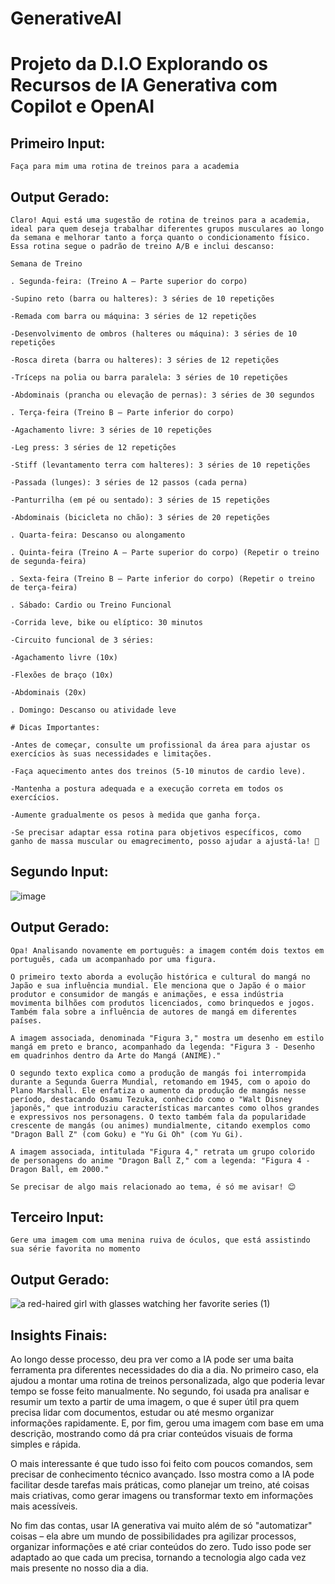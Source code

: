 # GenerativeAI

# Projeto da D.I.O Explorando os Recursos de IA Generativa com Copilot e OpenAI

## Primeiro Input:

```
Faça para mim uma rotina de treinos para a academia
```

## Output Gerado:

```
Claro! Aqui está uma sugestão de rotina de treinos para a academia, ideal para quem deseja trabalhar diferentes grupos musculares ao longo da semana e melhorar tanto a força quanto o condicionamento físico. Essa rotina segue o padrão de treino A/B e inclui descanso:

Semana de Treino

. Segunda-feira: (Treino A – Parte superior do corpo)

-Supino reto (barra ou halteres): 3 séries de 10 repetições

-Remada com barra ou máquina: 3 séries de 12 repetições

-Desenvolvimento de ombros (halteres ou máquina): 3 séries de 10 repetições

-Rosca direta (barra ou halteres): 3 séries de 12 repetições

-Tríceps na polia ou barra paralela: 3 séries de 10 repetições

-Abdominais (prancha ou elevação de pernas): 3 séries de 30 segundos

. Terça-feira (Treino B – Parte inferior do corpo)

-Agachamento livre: 3 séries de 10 repetições

-Leg press: 3 séries de 12 repetições

-Stiff (levantamento terra com halteres): 3 séries de 10 repetições

-Passada (lunges): 3 séries de 12 passos (cada perna)

-Panturrilha (em pé ou sentado): 3 séries de 15 repetições

-Abdominais (bicicleta no chão): 3 séries de 20 repetições

. Quarta-feira: Descanso ou alongamento

. Quinta-feira (Treino A – Parte superior do corpo) (Repetir o treino de segunda-feira)

. Sexta-feira (Treino B – Parte inferior do corpo) (Repetir o treino de terça-feira)

. Sábado: Cardio ou Treino Funcional

-Corrida leve, bike ou elíptico: 30 minutos

-Circuito funcional de 3 séries:

-Agachamento livre (10x)

-Flexões de braço (10x)

-Abdominais (20x)

. Domingo: Descanso ou atividade leve

# Dicas Importantes:

-Antes de começar, consulte um profissional da área para ajustar os exercícios às suas necessidades e limitações.

-Faça aquecimento antes dos treinos (5-10 minutos de cardio leve).

-Mantenha a postura adequada e a execução correta em todos os exercícios.

-Aumente gradualmente os pesos à medida que ganha força.

-Se precisar adaptar essa rotina para objetivos específicos, como ganho de massa muscular ou emagrecimento, posso ajudar a ajustá-la! 💪
```

## Segundo Input:

![image](https://github.com/user-attachments/assets/a9ee423a-a961-4f9e-8be1-bc5099bb2779)

## Output Gerado:

```
Opa! Analisando novamente em português: a imagem contém dois textos em português, cada um acompanhado por uma figura.

O primeiro texto aborda a evolução histórica e cultural do mangá no Japão e sua influência mundial. Ele menciona que o Japão é o maior produtor e consumidor de mangás e animações, e essa indústria movimenta bilhões com produtos licenciados, como brinquedos e jogos. Também fala sobre a influência de autores de mangá em diferentes países.

A imagem associada, denominada "Figura 3," mostra um desenho em estilo mangá em preto e branco, acompanhado da legenda: "Figura 3 - Desenho em quadrinhos dentro da Arte do Mangá (ANIME)."

O segundo texto explica como a produção de mangás foi interrompida durante a Segunda Guerra Mundial, retomando em 1945, com o apoio do Plano Marshall. Ele enfatiza o aumento da produção de mangás nesse período, destacando Osamu Tezuka, conhecido como o "Walt Disney japonês," que introduziu características marcantes como olhos grandes e expressivos nos personagens. O texto também fala da popularidade crescente de mangás (ou animes) mundialmente, citando exemplos como "Dragon Ball Z" (com Goku) e "Yu Gi Oh" (com Yu Gi).

A imagem associada, intitulada "Figura 4," retrata um grupo colorido de personagens do anime "Dragon Ball Z," com a legenda: "Figura 4 - Dragon Ball, em 2000."

Se precisar de algo mais relacionado ao tema, é só me avisar! 😊
```
## Terceiro Input:

```
Gere uma imagem com uma menina ruiva de óculos, que está assistindo sua série favorita no momento
```

## Output Gerado:

![a red-haired girl with glasses watching her favorite series (1)](https://github.com/user-attachments/assets/d28b81dc-a126-4eb2-a23d-5be3c736b9ef)

## Insights Finais:

Ao longo desse processo, deu pra ver como a IA pode ser uma baita ferramenta pra diferentes necessidades do dia a dia. No primeiro caso, ela ajudou a montar uma rotina de treinos personalizada, algo que poderia levar tempo se fosse feito manualmente. No segundo, foi usada pra analisar e resumir um texto a partir de uma imagem, o que é super útil pra quem precisa lidar com documentos, estudar ou até mesmo organizar informações rapidamente. E, por fim, gerou uma imagem com base em uma descrição, mostrando como dá pra criar conteúdos visuais de forma simples e rápida.

O mais interessante é que tudo isso foi feito com poucos comandos, sem precisar de conhecimento técnico avançado. Isso mostra como a IA pode facilitar desde tarefas mais práticas, como planejar um treino, até coisas mais criativas, como gerar imagens ou transformar texto em informações mais acessíveis.

No fim das contas, usar IA generativa vai muito além de só "automatizar" coisas – ela abre um mundo de possibilidades pra agilizar processos, organizar informações e até criar conteúdos do zero. Tudo isso pode ser adaptado ao que cada um precisa, tornando a tecnologia algo cada vez mais presente no nosso dia a dia.






